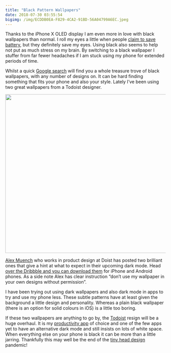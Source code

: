 ```yaml
---
title: "Black Pattern Wallpapers"
date: 2018-07-30 03:55:54
bigimg: /img/ECDDB0EA-F829-4CA2-91BD-56A04799A6EC.jpeg
---
```

Thanks to the iPhone X OLED display I am even more in love with black wallpapers than normal. I roll my eyes a little when people [claim to save battery](https://www.howtogeek.com/131823/htg-explains-does-black-wallpaper-save-battery-on-your-mobile-devices/), but they definitely save my eyes. Using black also seems to help not put as much stress on my brain. By switching to a black wallpaper I stuffer from far fewer headaches if I am stuck using my phone for extended periods of time.

Whilst a quick [Google search](https://www.google.co.uk/search?q=black+walpapers&ie=UTF-8&oe=UTF-8&hl=en-gb&client=safari#imgrc=mwc3oPlRTvUaAM:) will find you a whole treasure trove of black wallpapers, with any number of designs on. It can be hard finding something that fits your phone and also your style. Lately I’ve been using two great wallpapers from a Todoist designer.

<img class="alignnone size-full wp-image-939" src="https://gr36.com/wp-content/uploads/2018/07/3A1430D9-25CD-4F9E-B618-4592D1F1B7B4.png" width="1000" height="498" srcset="https://gr36.com/wp-content/uploads/2018/07/3A1430D9-25CD-4F9E-B618-4592D1F1B7B4.png 1000w, https://gr36.com/wp-content/uploads/2018/07/3A1430D9-25CD-4F9E-B618-4592D1F1B7B4-300x149.png 300w, https://gr36.com/wp-content/uploads/2018/07/3A1430D9-25CD-4F9E-B618-4592D1F1B7B4-768x382.png 768w, https://gr36.com/wp-content/uploads/2018/07/3A1430D9-25CD-4F9E-B618-4592D1F1B7B4-700x349.png 700w" sizes="(max-width: 1000px) 100vw, 1000px" />

[Alex Muench](https://mobile.twitter.com/alexmuench) who works in product design at Doist has posted two brilliant ones that give a hint at what to expect in their upcoming dark mode. Head [over the Dribbble and you can download them](https://dribbble.com/shots/4869620-Dark-Patterns-Wallpaper?utm_source=Twitter_Shot&utm_campaign=alexmuench&utm_content=Dark%20Patterns%20Wallpaper) for iPhone and Android phones. As a side note Alex has clear instruction “don’t use my wallpaper in your own designs without permission”.

I have been trying out using dark wallpapers and also dark mode in apps to try and use my phone less. These subtle patterns have at least given the background a little design and personality. Whereas a plain black wallpaper (there is an option for solid colours in iOS) is a little too boring.

If these two wallpapers are anything to go by, the [Todoist](https://gr36.com/2017-01-14-todoist-review/) resign will be a huge overhaul. It is my [productivity app](https://gr36.com/category/reviews/appreview/) of choice and one of the few apps yet to have an alternative dark mode and still insists on lots of white space. When everything else on your phone is black it can be more than a little jarring. Thankfully this may well be the end of the [tiny head design](https://www.relay.fm/connected/179) pandemic!
